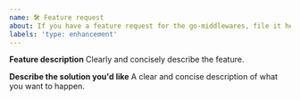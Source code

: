 ```yaml
---
name: 🛠 Feature request
about: If you have a feature request for the go-middlewares, file it here.
labels: 'type: enhancement'
---
```


**Feature description**
Clearly and concisely describe the feature.

**Describe the solution you'd like**
A clear and concise description of what you want to happen.